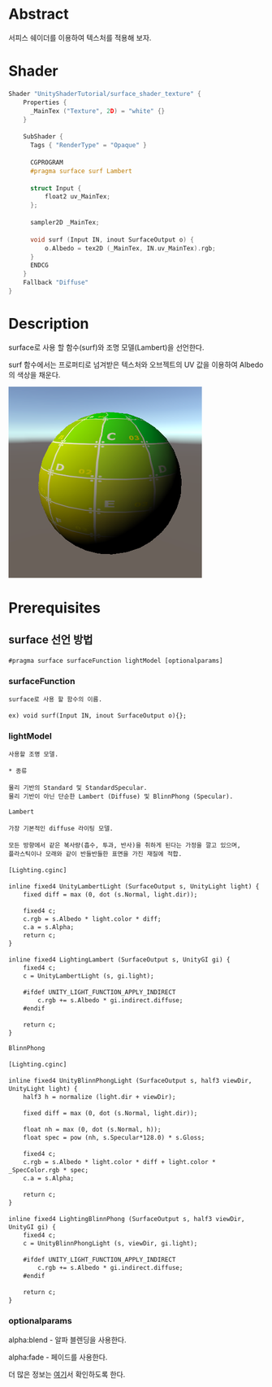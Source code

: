 # Abstract

서피스 쉐이더를 이용하여 텍스처를 적용해 보자.

# Shader

```c
Shader "UnityShaderTutorial/surface_shader_texture" {
	Properties {
      _MainTex ("Texture", 2D) = "white" {}
    }

    SubShader {
      Tags { "RenderType" = "Opaque" }

      CGPROGRAM
      #pragma surface surf Lambert

      struct Input {
          float2 uv_MainTex;
      };

      sampler2D _MainTex;

      void surf (Input IN, inout SurfaceOutput o) {
          o.Albedo = tex2D (_MainTex, IN.uv_MainTex).rgb;
      }
      ENDCG
    } 
    Fallback "Diffuse"
}
```

# Description

surface로 사용 할 함수(surf)와 조명 모델(Lambert)을 선언한다.

surf 함수에서는 프로퍼티로 넘겨받은 텍스처와 오브젝트의 UV 값을 이용하여 Albedo의 색상을 채운다.

![](./Images/1.png)

# Prerequisites

## surface 선언 방법

`#pragma surface surfaceFunction lightModel [optionalparams]`

### surfaceFunction

```
surface로 사용 할 함수의 이름.

ex) void surf(Input IN, inout SurfaceOutput o){};
```

### lightModel

```
사용할 조명 모델.

* 종류

물리 기반의 Standard 및 StandardSpecular.
물리 기반이 아닌 단순한 Lambert (Diffuse) 및 BlinnPhong (Specular).
```

```
Lambert

가장 기본적인 diffuse 라이팅 모델.

모든 방향에서 같은 복사량(흡수, 투과, 반사)을 취하게 된다는 가정을 깔고 있으며, 
플라스틱이나 모래와 같이 반들반들한 표면을 가진 재질에 적합.

[Lighting.cginc]

inline fixed4 UnityLambertLight (SurfaceOutput s, UnityLight light) {
    fixed diff = max (0, dot (s.Normal, light.dir));

    fixed4 c;
    c.rgb = s.Albedo * light.color * diff;
    c.a = s.Alpha;
    return c;
}

inline fixed4 LightingLambert (SurfaceOutput s, UnityGI gi) {
    fixed4 c;
    c = UnityLambertLight (s, gi.light);

    #ifdef UNITY_LIGHT_FUNCTION_APPLY_INDIRECT
        c.rgb += s.Albedo * gi.indirect.diffuse;
    #endif

    return c;
}
```

```
BlinnPhong

[Lighting.cginc]

inline fixed4 UnityBlinnPhongLight (SurfaceOutput s, half3 viewDir, UnityLight light) {
    half3 h = normalize (light.dir + viewDir);

    fixed diff = max (0, dot (s.Normal, light.dir));

    float nh = max (0, dot (s.Normal, h));
    float spec = pow (nh, s.Specular*128.0) * s.Gloss;

    fixed4 c;
    c.rgb = s.Albedo * light.color * diff + light.color * _SpecColor.rgb * spec;
    c.a = s.Alpha;

    return c;
}

inline fixed4 LightingBlinnPhong (SurfaceOutput s, half3 viewDir, UnityGI gi) {
    fixed4 c;
    c = UnityBlinnPhongLight (s, viewDir, gi.light);

    #ifdef UNITY_LIGHT_FUNCTION_APPLY_INDIRECT
        c.rgb += s.Albedo * gi.indirect.diffuse;
    #endif

    return c;
}
```

### optionalparams

alpha:blend - 알파 블렌딩을 사용한다.

alpha:fade - 페이드를 사용한다.

더 많은 정보는 [여기](https://docs.unity3d.com/Manual/SL-SurfaceShaders.html)서 확인하도록 한다.


